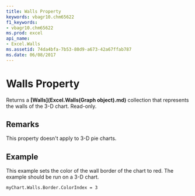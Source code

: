 ```yaml
---
title: Walls Property
keywords: vbagr10.chm65622
f1_keywords:
- vbagr10.chm65622
ms.prod: excel
api_name:
- Excel.Walls
ms.assetid: 74da4bfa-7b53-80d9-a673-42a67ffab787
ms.date: 06/08/2017
---
```



# Walls Property

Returns a  **[Walls](Excel.Walls(Graph object).md)** collection that represents the walls of the 3-D chart. Read-only.


## Remarks

This property doesn't apply to 3-D pie charts.


## Example

This example sets the color of the wall border of the chart to red. The example should be run on a 3-D chart.


```
myChart.Walls.Border.ColorIndex = 3
```


